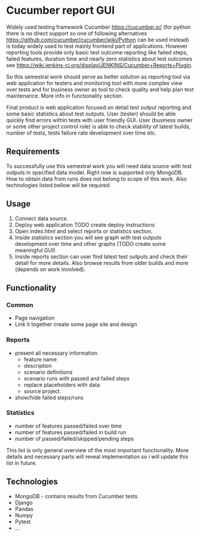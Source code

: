 # Cucumber report GUI

Widely used testing framework Cucumber https://cucumber.io/ (for python there is no direct support so one of following
alternatives https://github.com/cucumber/cucumber/wiki/Python can be used instead) is today widely used to test mainly frontend
part of applications. However reporting tools provide only basic test outcome reporting like failed steps, failed features, duration time
 and nearly zero statistics about test outcomes see https://wiki.jenkins-ci.org/display/JENKINS/Cucumber+Reports+Plugin.

So this semestral work should serve as better solution as reporting tool via web application for testers and monitoring tool with more complex
view over tests and for business owner as tool to check quality and help plan test maintenance. More info in functionality section.

Final product is web application focused on detail test output reporting and some basic statistics about test outputs.
User (tester) should be able quickly find errors within tests with user friendly GUI.
User (business owner or some other project control role) is able to check stability of latest builds, number of tests,
tests failure rate development over time etc.

## Requirements
To successfully use this semestral work you will need data source with test outputs in specified data model. Right now is
supported only MongoDB. How to obtain data from runs does not belong to scope of this work.
Also technologies listed bellow will be required.

## Usage
1. Connect data source.
2. Deploy web application TODO create deploy instructions
3. Open index.html and select reports or statistics section.
4. Inside statistics section you will see graph with test outputs development over time and other graphs (TODO create some meaningful GUI)
5. Inside reports section can user find latest test outputs and check their detail for more details.
Also browse results from older builds and more (depends on work involved).

## Functionality

### Common
*  Page navigation
*  Link it together create some page site and design

### Reports
*  present all necessary information
   *  feature name
   *  description
   *  scenario definitions
   *  scenario runs with passed and failed steps
   *  replace placeholders with data
   *  source project
*  show/hide failed steps/runs

### Statistics
*  number of features passed/failed over time
*  number of features passed/failed in build run
*  number of passed/failed/skipped/pending steps

This list is only general overview of the most important functionality. More details and necessary parts will reveal implementation so i will
update this list in future.

## Technologies
*  MongoDB - contains results from Cucumber tests
*  Django
*  Pandas
*  Numpy
*  Pytest
*  ...
